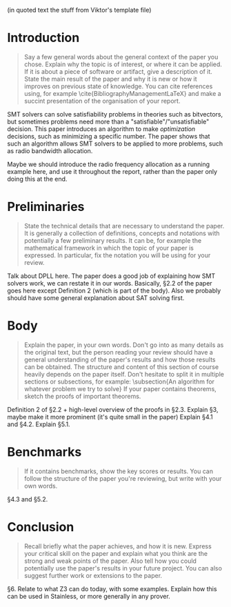 (in quoted text the stuff from Viktor's template file)

# Introduction

> Say a few general words about the general context of the paper you chose.
> Explain why the topic is of interest, or where it can be applied.
> If it is about a piece of software or artifact, give a description of it. 
> State the main result of the paper and why it is new or how it improves on previous state of knowledge. 
> You can cite references using, for example \cite{BibliographyManagementLaTeX} and make a succint presentation of the organisation of your report.

SMT solvers can solve satisfiability problems in theories such as bitvectors, but sometimes problems need more than a "satisfiable"/"unsatisfiable" decision.
This paper introduces an algorithm to make _optimization_ decisions, such as minimizing a specific number.
The paper shows that such an algorithm allows SMT solvers to be applied to more problems, such as radio bandwidth allocation.

Maybe we should introduce the radio frequency allocation as a running example here, and use it throughout the report, rather than the paper only doing this at the end.


# Preliminaries

> State the technical details that are necessary to understand the paper. 
> It is generally a collection of definitions, concepts and notations with potentially a few preliminary results. 
> It can be, for example the mathematical framework in which the topic of your paper is expressed. 
> In particular, fix the notation you will be using for your review.

Talk about DPLL here.
The paper does a good job of explaining how SMT solvers work, we can restate it in our words.
Basically, §2.2 of the paper goes here except Definition 2 (which is part of the body).
Also we probably should have some general explanation about SAT solving first.


# Body

> Explain the paper, in your own words. 
> Don't go into as many details as the original text, but the person reading your review should have a general understanding of the paper's results 
> and how those results can be obtained. The structure and content of this section of course heavily depends on the paper itself. 
> Don't hesitate to split it in multiple sections or subsections, for example:
> \subsection{An algorithm for whatever problem we try to solve}
> If your paper contains theorems, sketch the proofs of important theorems. 

Definition 2 of §2.2 + high-level overview of the proofs in §2.3.
Explain §3, maybe make it more prominent (it's quite small in the paper)
Explain §4.1 and §4.2.
Explain §5.1.


# Benchmarks

> If it contains benchmarks, show the key scores or results.
> You can follow the structure of the paper you're reviewing, but write with your own words.

§4.3 and §5.2.


# Conclusion

> Recall briefly what the paper achieves, and how it is new. 
> Express your critical skill on the paper and explain what you think are the strong and weak points of the paper. 
> Also tell how you could potentially use the paper's results in your future project. 
> You can also suggest further work or extensions to the paper.

§6.
Relate to what Z3 can do today, with some examples.
Explain how this can be used in Stainless, or more generally in any prover.

